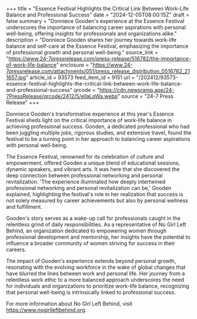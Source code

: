 +++
title = "Essence Festival Highlights the Critical Link Between Work-Life Balance and Professional Success"
date = "2024-12-05T08:00:15Z"
draft = false
summary = "Donniece Gooden's experience at the Essence Festival underscores the importance of balancing career aspirations with personal well-being, offering insights for professionals and organizations alike."
description = "Donniece Gooden shares her journey towards work-life balance and self-care at the Essence Festival, emphasizing the importance of professional growth and personal well-being."
source_link = "https://www.24-7pressrelease.com/press-release/516782/the-importance-of-work-life-balance"
enclosure = "https://www.24-7pressrelease.com/attachments/051/press_release_distribution_0516782_211657.jpg"
article_id = 93573
feed_item_id = 9151
url = "/202412/93573-essence-festival-highlights-the-critical-link-between-work-life-balance-and-professional-success"
qrcode = "https://cdn.newsramp.app/24-7PressRelease/qrcode/2412/5/ellaLpWa.webp"
source = "24-7 Press Release"
+++

<p>Donniece Gooden's transformative experience at this year's Essence Festival sheds light on the critical importance of work-life balance in achieving professional success. Gooden, a dedicated professional who had been juggling multiple jobs, rigorous studies, and extensive travel, found the festival to be a turning point in her approach to balancing career aspirations with personal well-being.</p><p>The Essence Festival, renowned for its celebration of culture and empowerment, offered Gooden a unique blend of educational sessions, dynamic speakers, and vibrant arts. It was here that she discovered the deep connection between professional networking and personal revitalization. 'The experience illuminated how deeply intertwined professional networking and personal revitalization can be,' Gooden explained, highlighting the festival's role in her realization that success is not solely measured by career achievements but also by personal wellness and fulfillment.</p><p>Gooden's story serves as a wake-up call for professionals caught in the relentless grind of daily responsibilities. As a representative of No Girl Left Behind, an organization dedicated to empowering women through professional development and mentorship, her insights have the potential to influence a broader community of women striving for success in their careers.</p><p>The impact of Gooden's experience extends beyond personal growth, resonating with the evolving workforce in the wake of global changes that have blurred the lines between work and personal life. Her journey from a relentless work ethic to a more balanced approach underscores the need for individuals and organizations to prioritize work-life balance, recognizing that personal well-being is intrinsically linked to professional success.</p><p>For more information about No Girl Left Behind, visit <a href='https://www.nogirlleftbehind.org' rel='nofollow' target='_blank'>https://www.nogirlleftbehind.org</a>.</p>
